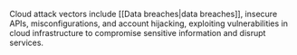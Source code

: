 Cloud attack vectors include [[Data breaches|data breaches]], insecure APIs, misconfigurations, and account hijacking, exploiting vulnerabilities in cloud infrastructure to compromise sensitive information and disrupt services.